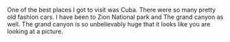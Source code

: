 One of the best places I got to visit was Cuba. There were so many pretty old
fashion cars.
I have been to Zion National park and The grand canyon as well. The grand canyon
is so unbelievably huge that it looks like you are looking at a picture.  
